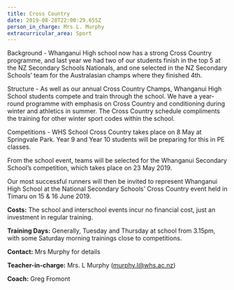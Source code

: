 ```yaml
---
title: Cross Country
date: 2019-08-28T22:00:29.655Z
person_in_charge: Mrs L. Murphy
extracurricular_area: Sport
---
```

Background - Whanganui High school now has a strong Cross Country programme, and last year we had two of our students finish in the top 5 at the NZ Secondary Schools Nationals, and one selected in the NZ Secondary Schools’ team for the Australasian champs where they finished 4th.  

Structure - As well as our annual Cross Country Champs, Whanganui High School students compete and train through the school. We have a year-round programme with emphasis on Cross Country and conditioning during winter and athletics in summer. The Cross Country schedule compliments the training for other winter sport codes within the school. 

Competitions - 
WHS School Cross Country takes place on 8 May at Springvale Park.
Year 9 and Year 10 students will be preparing for this in PE classes.

From the school event, teams will be selected for the Whanganui Secondary School’s competition, which takes place on 23 May 2019.

Our most successful runners will then be invited to represent Whanganui High School at the National Secondary Schools' Cross Country event held in Timaru on 15 & 16 June 2019. 

**Costs:** The school and interschool events incur no financial cost, just an investment in regular training.

**Training Days:** Generally, Tuesday and Thursday at school from 3.15pm, with some Saturday morning trainings close to competitions.

**Contact:** Mrs Murphy for details

**Teacher-in-charge:** Mrs. L Murphy (murphy.l@whs.ac.nz)

**Coach:** Greg Fromont
